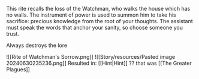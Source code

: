This rite recalls the loss of the Watchman, who walks the house which has no walls. The instrument of power is used to summon him to take his sacrifice: precious knowledge from the root of your thoughts. The assistant must speak the words that anchor your sanity, so choose someone you trust.

Always destroys the lore

![[Rite of Watchman's Sorrow.png]]
![[Story/resources/Pasted image 20240630235236.png]]
Resulted in: [[Hint|Hint]] ?? that was [[The Greater Plagues]]